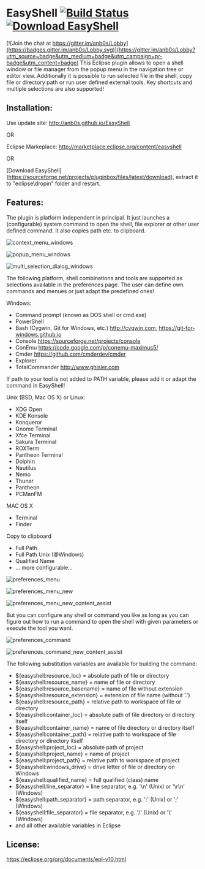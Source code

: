 # EasyShell [![Build Status](https://travis-ci.org/anb0s/EasyShell.svg)](https://travis-ci.org/anb0s/EasyShell) [![Download EasyShell](https://img.shields.io/sourceforge/dt/pluginbox.svg)](https://sourceforge.net/projects/pluginbox/files/latest/download)

[![Join the chat at https://gitter.im/anb0s/Lobby](https://badges.gitter.im/anb0s/Lobby.svg)](https://gitter.im/anb0s/Lobby?utm_source=badge&utm_medium=badge&utm_campaign=pr-badge&utm_content=badge)
This Eclipse plugin allows to open a shell window or file manager from the popup menu in the navigation tree or editor view. Additionally it is possible to run selected file in the shell, copy file or directory path or run user defined external tools. Key shortcuts and multiple selections are also supported!

Installation:
-------------
Use update site: http://anb0s.github.io/EasyShell

OR

Eclipse Markeplace: http://marketplace.eclipse.org/content/easyshell

OR

[Download EasyShell] (https://sourceforge.net/projects/pluginbox/files/latest/download), extract it to "eclipse\dropin" folder and restart.

Features:
---------

The plugin is platform independent in principal. It just launches a (configurable) system command to open the shell, file explorer or other user defined command. It also copies path etc. to clipboard.

![context_menu_windows](https://raw.githubusercontent.com/anb0s/EasyShell/master/site/images/EasyShell_2.0_context_menu_windows.png "Context Menu @ Windows")

![popup_menu_windows](https://raw.githubusercontent.com/anb0s/EasyShell/master/site/images/EasyShell_2.0_popup_menu_windows.png "Popup Menu @ Windows (Alt+E)")

![multi_selection_dialog_windows](https://raw.githubusercontent.com/anb0s/EasyShell/master/site/images/EasyShell_2.0_multi-selection_dialog_windows.png "Dialog for multiple tool selection @ Windows (Alt+Shift+E)")

The following platform, shell combinations and tools are supported as selections available in the preferences page. The user can define own commands and menues or just adapt the predefined ones!

Windows:
- Command prompt (known as DOS shell or cmd.exe)
- PowerShell
- Bash (Cygwin, Git for Windows, etc.)
  http://cygwin.com, https://git-for-windows.github.io
- Console
  https://sourceforge.net/projects/console
- ConEmu 
  https://code.google.com/p/conemu-maximus5/
- Cmder
  https://github.com/cmderdev/cmder
- Explorer
- TotalCommander
  http://www.ghisler.com  

If path to your tool is not added to PATH variable, please add it or adapt the command in EasyShell!

Unix (BSD, Mac OS X) or Linux:
- XDG Open
- KDE Konsole
- Konqueror
- Gnome Terminal
- Xfce Terminal
- Sakura Terminal
- ROXTerm
- Pantheon Terminal
- Dolphin
- Nautilus
- Nemo
- Thunar
- Pantheon
- PCManFM

MAC OS X
 - Terminal
 - Finder

Copy to clipboard
 - Full Path
 - Full Path Unix (@Windows)
 - Qualified Name
 - ... more configurable...

![preferences_menu](https://raw.githubusercontent.com/anb0s/EasyShell/master/site/images/EasyShell_2.0_preferences_menu.png "Preferences - Menu")

![preferences_menu_new](https://raw.githubusercontent.com/anb0s/EasyShell/master/site/images/EasyShell_2.0_preferences_menu_new.png "Preferences - Menu 'New'")

![preferences_menu_new_content_assist](https://raw.githubusercontent.com/anb0s/EasyShell/master/site/images/EasyShell_2.0_preferences_menu_new_content_assist.png "Preferences - Menu 'New' with content assist")

But you can configure any shell or command you like as long as you can figure out how to run a command to open the shell with given
parameters or execute the tool you want.

![preferences_command](https://raw.githubusercontent.com/anb0s/EasyShell/master/site/images/EasyShell_2.0_preferences_command.png "Preferences - Command")

![preferences_command_new_content_assist](https://raw.githubusercontent.com/anb0s/EasyShell/master/site/images/EasyShell_2.0_preferences_command_new.png "Preferences - Command 'New' with content assist")

The following substitution variables are available for building the command:

- ${easyshell:resource_loc} = absolute path of file or directory
- ${easyshell:resource_name} = name of file or directory
- ${easyshell:resource_basename} = name of file without extension
- ${easyshell:resource_extension} = extension of file name (without '.')
- ${easyshell:resource_path} = relative path to workspace of file or directory
- ${easyshell:container_loc} = absolute path of file directory or directory itself
- ${easyshell:container_name} = name of file directory or directory itself
- ${easyshell:container_path} = relative path to workspace of file directory or directory itself
- ${easyshell:project_loc} = absolute path of project
- ${easyshell:project_name} = name of project
- ${easyshell:project_path} = relative path to workspace of project
- ${easyshell:windows_drive} = drive letter of file or directory on Windows
- ${easyshell:qualified_name} = full qualified (class) name
- ${easyshell:line_separator} = line separator, e.g. '\\n' (Unix) or '\\r\\n' (Windows)
- ${easyshell:path_separator} = path separator, e.g. ':' (Unix) or ';' (Windows)
- ${easyshell:file_separator} = file separator, e.g. '/' (Unix) or '\\' (Windows)
- and all other available variables in Eclipse

License:
--------
https://eclipse.org/org/documents/epl-v10.html
